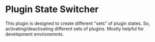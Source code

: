 # Plugin State Switcher

This plugin is designed to create different "sets" of plugin states. So, activating/deactivating different sets of plugins. Mostly helpful for develepment environemnts.
